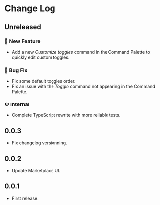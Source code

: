 # Change Log

## Unreleased

### 🚀 New Feature

- Add a new _Customize toggles_ command in the Command Palette to quickly edit custom toggles.

### 🐛 Bug Fix

- Fix some default toggles order.
- Fix an issue with the _Toggle_ command not appearing in the Command Palette.

### ⚙️ Internal

- Complete TypeScript rewrite with more reliable tests.

## 0.0.3

- Fix changelog versionning.

## 0.0.2

- Update Marketplace UI.

## 0.0.1

- First release.
